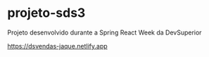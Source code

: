 # projeto-sds3
Projeto desenvolvido durante a Spring React Week da DevSuperior

https://dsvendas-jaque.netlify.app
